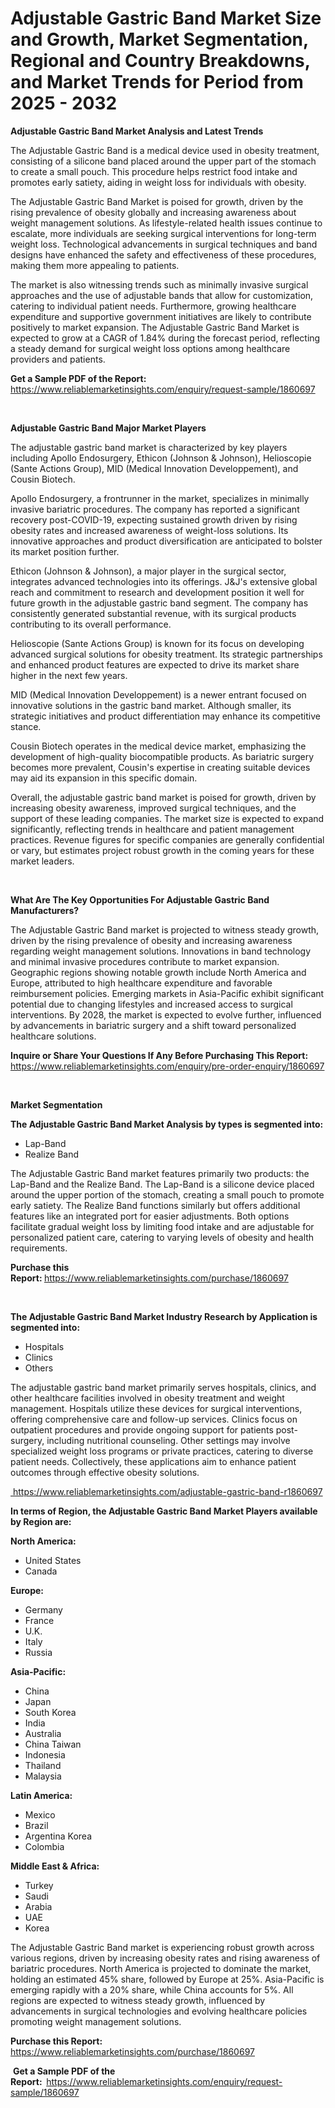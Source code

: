 <p><h1>Adjustable Gastric Band Market Size and Growth, Market Segmentation, Regional and Country Breakdowns, and Market Trends for Period from 2025 -  2032</h1></p><p><strong>Adjustable Gastric Band Market Analysis and Latest Trends</strong></p>
<p><p>The Adjustable Gastric Band is a medical device used in obesity treatment, consisting of a silicone band placed around the upper part of the stomach to create a small pouch. This procedure helps restrict food intake and promotes early satiety, aiding in weight loss for individuals with obesity. </p><p>The Adjustable Gastric Band Market is poised for growth, driven by the rising prevalence of obesity globally and increasing awareness about weight management solutions. As lifestyle-related health issues continue to escalate, more individuals are seeking surgical interventions for long-term weight loss. Technological advancements in surgical techniques and band designs have enhanced the safety and effectiveness of these procedures, making them more appealing to patients.</p><p>The market is also witnessing trends such as minimally invasive surgical approaches and the use of adjustable bands that allow for customization, catering to individual patient needs. Furthermore, growing healthcare expenditure and supportive government initiatives are likely to contribute positively to market expansion. The Adjustable Gastric Band Market is expected to grow at a CAGR of 1.84% during the forecast period, reflecting a steady demand for surgical weight loss options among healthcare providers and patients.</p></p>
<p><strong>Get a Sample PDF of the Report:&nbsp;</strong> <a href="https://www.reliablemarketinsights.com/enquiry/request-sample/1860697?utm_campaign=3568&utm_medium=2&utm_source=Github&utm_content=ia&utm_term=16042025&utm_id=adjustable-gastric-band">https://www.reliablemarketinsights.com/enquiry/request-sample/1860697</a></p>
<p>&nbsp;</p>
<p><strong>Adjustable Gastric Band Major Market Players</strong></p>
<p><p>The adjustable gastric band market is characterized by key players including Apollo Endosurgery, Ethicon (Johnson & Johnson), Helioscopie (Sante Actions Group), MID (Medical Innovation Developpement), and Cousin Biotech. </p><p>Apollo Endosurgery, a frontrunner in the market, specializes in minimally invasive bariatric procedures. The company has reported a significant recovery post-COVID-19, expecting sustained growth driven by rising obesity rates and increased awareness of weight-loss solutions. Its innovative approaches and product diversification are anticipated to bolster its market position further.</p><p>Ethicon (Johnson & Johnson), a major player in the surgical sector, integrates advanced technologies into its offerings. J&J's extensive global reach and commitment to research and development position it well for future growth in the adjustable gastric band segment. The company has consistently generated substantial revenue, with its surgical products contributing to its overall performance.</p><p>Helioscopie (Sante Actions Group) is known for its focus on developing advanced surgical solutions for obesity treatment. Its strategic partnerships and enhanced product features are expected to drive its market share higher in the next few years.</p><p>MID (Medical Innovation Developpement) is a newer entrant focused on innovative solutions in the gastric band market. Although smaller, its strategic initiatives and product differentiation may enhance its competitive stance.</p><p>Cousin Biotech operates in the medical device market, emphasizing the development of high-quality biocompatible products. As bariatric surgery becomes more prevalent, Cousin's expertise in creating suitable devices may aid its expansion in this specific domain.</p><p>Overall, the adjustable gastric band market is poised for growth, driven by increasing obesity awareness, improved surgical techniques, and the support of these leading companies. The market size is expected to expand significantly, reflecting trends in healthcare and patient management practices. Revenue figures for specific companies are generally confidential or vary, but estimates project robust growth in the coming years for these market leaders.</p></p>
<p>&nbsp;</p>
<p><strong>What Are The Key Opportunities For Adjustable Gastric Band Manufacturers?</strong></p>
<p><p>The Adjustable Gastric Band market is projected to witness steady growth, driven by the rising prevalence of obesity and increasing awareness regarding weight management solutions. Innovations in band technology and minimal invasive procedures contribute to market expansion. Geographic regions showing notable growth include North America and Europe, attributed to high healthcare expenditure and favorable reimbursement policies. Emerging markets in Asia-Pacific exhibit significant potential due to changing lifestyles and increased access to surgical interventions. By 2028, the market is expected to evolve further, influenced by advancements in bariatric surgery and a shift toward personalized healthcare solutions.</p></p>
<p><strong>Inquire or Share Your Questions If Any Before Purchasing This Report:</strong> <a href="https://www.reliablemarketinsights.com/enquiry/pre-order-enquiry/1860697?utm_campaign=3568&utm_medium=2&utm_source=Github&utm_content=ia&utm_term=16042025&utm_id=adjustable-gastric-band">https://www.reliablemarketinsights.com/enquiry/pre-order-enquiry/1860697</a></p>
<p>&nbsp;</p>
<p><strong>Market Segmentation</strong></p>
<p><strong>The Adjustable Gastric Band Market Analysis by types is segmented into:</strong></p>
<p><ul><li>Lap-Band</li><li>Realize Band</li></ul></p>
<p><p>The Adjustable Gastric Band market features primarily two products: the Lap-Band and the Realize Band. The Lap-Band is a silicone device placed around the upper portion of the stomach, creating a small pouch to promote early satiety. The Realize Band functions similarly but offers additional features like an integrated port for easier adjustments. Both options facilitate gradual weight loss by limiting food intake and are adjustable for personalized patient care, catering to varying levels of obesity and health requirements.</p></p>
<p><strong>Purchase this Report:&nbsp;</strong><a href="https://www.reliablemarketinsights.com/purchase/1860697?utm_campaign=3568&utm_medium=2&utm_source=Github&utm_content=ia&utm_term=16042025&utm_id=adjustable-gastric-band">https://www.reliablemarketinsights.com/purchase/1860697</a></p>
<p>&nbsp;</p>
<p><strong>The Adjustable Gastric Band Market Industry Research by Application is segmented into:</strong></p>
<p><ul><li>Hospitals</li><li>Clinics</li><li>Others</li></ul></p>
<p><p>The adjustable gastric band market primarily serves hospitals, clinics, and other healthcare facilities involved in obesity treatment and weight management. Hospitals utilize these devices for surgical interventions, offering comprehensive care and follow-up services. Clinics focus on outpatient procedures and provide ongoing support for patients post-surgery, including nutritional counseling. Other settings may involve specialized weight loss programs or private practices, catering to diverse patient needs. Collectively, these applications aim to enhance patient outcomes through effective obesity solutions.</p></p>
<p><a href="https://www.reliablemarketinsights.com/adjustable-gastric-band-r1860697?utm_campaign=3568&utm_medium=2&utm_source=Github&utm_content=ia&utm_term=16042025&utm_id=adjustable-gastric-band">&nbsp;https://www.reliablemarketinsights.com/adjustable-gastric-band-r1860697</a></p>
<p><strong>In terms of Region, the Adjustable Gastric Band Market Players available by Region are:</strong></p>
<p>
    <p> <strong> North America: </strong>
        <ul>
            <li>United States</li>
            <li>Canada</li>
        </ul>
        </p> 
    <p> <strong> Europe: </strong>
        <ul>
            <li>Germany</li>
            <li>France</li>
            <li>U.K.</li>
            <li>Italy</li>
            <li>Russia</li>
        </ul>
        </p> 
    <p> <strong> Asia-Pacific: </strong>
        <ul>
            <li>China</li>
            <li>Japan</li>
            <li>South Korea</li>
            <li>India</li>
            <li>Australia</li>
            <li>China Taiwan</li>
            <li>Indonesia</li>
            <li>Thailand</li>
            <li>Malaysia</li>
        </ul>
        </p> 
    <p> <strong> Latin America: </strong>
        <ul>
            <li>Mexico</li>
            <li>Brazil</li>
            <li>Argentina Korea</li>
            <li>Colombia</li>
        </ul>
        </p> 
    <p> <strong> Middle East & Africa: </strong>
        <ul>
            <li>Turkey</li>
            <li>Saudi</li>
            <li>Arabia</li>
            <li>UAE</li>
            <li>Korea</li>
        </ul>
    </p>
    </p>
<p><p>The Adjustable Gastric Band market is experiencing robust growth across various regions, driven by increasing obesity rates and rising awareness of bariatric procedures. North America is projected to dominate the market, holding an estimated 45% share, followed by Europe at 25%. Asia-Pacific is emerging rapidly with a 20% share, while China accounts for 5%. All regions are expected to witness steady growth, influenced by advancements in surgical technologies and evolving healthcare policies promoting weight management solutions.</p></p>
<p><strong>Purchase this Report: </strong><a href="https://www.reliablemarketinsights.com/purchase/1860697?utm_campaign=3568&utm_medium=2&utm_source=Github&utm_content=ia&utm_term=16042025&utm_id=adjustable-gastric-band">https://www.reliablemarketinsights.com/purchase/1860697</a></p>
<p>&nbsp;<strong>Get a Sample PDF of the Report:&nbsp;&nbsp;</strong><a href="https://www.reliablemarketinsights.com/enquiry/request-sample/1860697?utm_campaign=3568&utm_medium=2&utm_source=Github&utm_content=ia&utm_term=16042025&utm_id=adjustable-gastric-band">https://www.reliablemarketinsights.com/enquiry/request-sample/1860697</a></p>
<p><strong></strong></p>
<p><p></p><p></p><p></p></p>